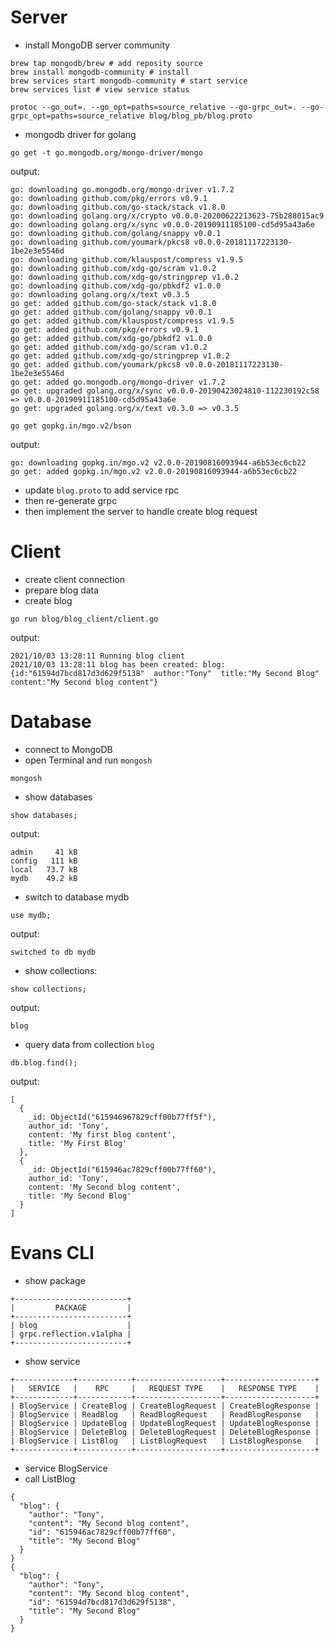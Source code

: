 # Server
- install MongoDB server community
```shell
brew tap mongodb/brew # add reposity source 
brew install mongodb-community # install 
brew services start mongodb-community # start service
brew services list # view service status
```


```shell
protoc --go_out=. --go_opt=paths=source_relative --go-grpc_out=. --go-grpc_opt=paths=source_relative blog/blog_pb/blog.proto
```


- mongodb driver for golang
```shell
go get -t go.mongodb.org/mongo-driver/mongo
```
output:
```shell
go: downloading go.mongodb.org/mongo-driver v1.7.2
go: downloading github.com/pkg/errors v0.9.1
go: downloading github.com/go-stack/stack v1.8.0
go: downloading golang.org/x/crypto v0.0.0-20200622213623-75b288015ac9
go: downloading golang.org/x/sync v0.0.0-20190911185100-cd5d95a43a6e
go: downloading github.com/golang/snappy v0.0.1
go: downloading github.com/youmark/pkcs8 v0.0.0-20181117223130-1be2e3e5546d
go: downloading github.com/klauspost/compress v1.9.5
go: downloading github.com/xdg-go/scram v1.0.2
go: downloading github.com/xdg-go/stringprep v1.0.2
go: downloading github.com/xdg-go/pbkdf2 v1.0.0
go: downloading golang.org/x/text v0.3.5
go get: added github.com/go-stack/stack v1.8.0
go get: added github.com/golang/snappy v0.0.1
go get: added github.com/klauspost/compress v1.9.5
go get: added github.com/pkg/errors v0.9.1
go get: added github.com/xdg-go/pbkdf2 v1.0.0
go get: added github.com/xdg-go/scram v1.0.2
go get: added github.com/xdg-go/stringprep v1.0.2
go get: added github.com/youmark/pkcs8 v0.0.0-20181117223130-1be2e3e5546d
go get: added go.mongodb.org/mongo-driver v1.7.2
go get: upgraded golang.org/x/sync v0.0.0-20190423024810-112230192c58 => v0.0.0-20190911185100-cd5d95a43a6e
go get: upgraded golang.org/x/text v0.3.0 => v0.3.5
```
```shell
go get gopkg.in/mgo.v2/bson
```
output:
```shell
go: downloading gopkg.in/mgo.v2 v2.0.0-20190816093944-a6b53ec6cb22
go get: added gopkg.in/mgo.v2 v2.0.0-20190816093944-a6b53ec6cb22
```
- update `blog.proto` to add service rpc
- then re-generate grpc
- then implement the server to handle create blog request

# Client
- create client connection
- prepare blog data
- create blog
```shell
go run blog/blog_client/client.go
```
output:
```shell
2021/10/03 13:28:11 Running blog client
2021/10/03 13:28:11 blog has been created: blog:{id:"61594d7bcd817d3d629f5138"  author:"Tony"  title:"My Second Blog"  content:"My Second blog content"}
```
# Database
- connect to MongoDB
- open Terminal and run `mongosh`
```shell
mongosh
```
- show databases
```shell
show databases;
```
output:
```shell
admin     41 kB
config   111 kB
local   73.7 kB
mydb    49.2 kB
```
- switch to database mydb
```shell
use mydb;
```
output:
```shell
switched to db mydb
```
- show collections:
```shell
show collections;
```
output:
```shell
blog
```
- query data from collection ```blog```
```shell
db.blog.find();
```
output:
```shell
[
  {
    _id: ObjectId("615946967829cff00b77ff5f"),
    author_id: 'Tony',
    content: 'My first blog content',
    title: 'My First Blog'
  },
  {
    _id: ObjectId("615946ac7829cff00b77ff60"),
    author_id: 'Tony',
    content: 'My Second blog content',
    title: 'My Second Blog'
  }
]
```
# Evans CLI
- show package
```shell
+-------------------------+
|         PACKAGE         |
+-------------------------+
| blog                    |
| grpc.reflection.v1alpha |
+-------------------------+

```
- show service
```shell
+-------------+------------+-------------------+--------------------+
|   SERVICE   |    RPC     |   REQUEST TYPE    |   RESPONSE TYPE    |
+-------------+------------+-------------------+--------------------+
| BlogService | CreateBlog | CreateBlogRequest | CreateBlogResponse |
| BlogService | ReadBlog   | ReadBlogRequest   | ReadBlogResponse   |
| BlogService | UpdateBlog | UpdateBlogRequest | UpdateBlogResponse |
| BlogService | DeleteBlog | DeleteBlogRequest | DeleteBlogResponse |
| BlogService | ListBlog   | ListBlogRequest   | ListBlogResponse   |
+-------------+------------+-------------------+--------------------+

```
- service BlogService
- call ListBlog
```shell
{
  "blog": {
    "author": "Tony",
    "content": "My Second blog content",
    "id": "615946ac7829cff00b77ff60",
    "title": "My Second Blog"
  }
}
{
  "blog": {
    "author": "Tony",
    "content": "My Second blog content",
    "id": "61594d7bcd817d3d629f5138",
    "title": "My Second Blog"
  }
}

```